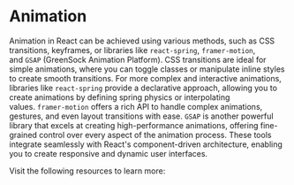 # Animation

Animation in React can be achieved using various methods, such as CSS transitions, keyframes, or libraries like `react-spring`, `framer-motion`, and `GSAP` (GreenSock Animation Platform). CSS transitions are ideal for simple animations, where you can toggle classes or manipulate inline styles to create smooth transitions. For more complex and interactive animations, libraries like `react-spring` provide a declarative approach, allowing you to create animations by defining spring physics or interpolating values. `framer-motion` offers a rich API to handle complex animations, gestures, and even layout transitions with ease. `GSAP` is another powerful library that excels at creating high-performance animations, offering fine-grained control over every aspect of the animation process. These tools integrate seamlessly with React's component-driven architecture, enabling you to create responsive and dynamic user interfaces.

Visit the following resources to learn more: